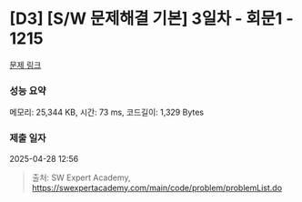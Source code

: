 # [D3] [S/W 문제해결 기본] 3일차 - 회문1 - 1215 

[문제 링크](https://swexpertacademy.com/main/code/problem/problemDetail.do?contestProbId=AV14QpAaAAwCFAYi) 

### 성능 요약

메모리: 25,344 KB, 시간: 73 ms, 코드길이: 1,329 Bytes

### 제출 일자

2025-04-28 12:56



> 출처: SW Expert Academy, https://swexpertacademy.com/main/code/problem/problemList.do